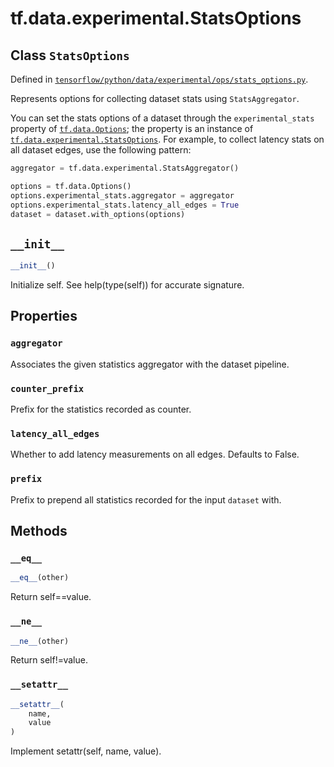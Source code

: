 <div itemscope itemtype="http://developers.google.com/ReferenceObject">
<meta itemprop="name" content="tf.data.experimental.StatsOptions" />
<meta itemprop="path" content="Stable" />
<meta itemprop="property" content="aggregator"/>
<meta itemprop="property" content="counter_prefix"/>
<meta itemprop="property" content="latency_all_edges"/>
<meta itemprop="property" content="prefix"/>
<meta itemprop="property" content="__eq__"/>
<meta itemprop="property" content="__init__"/>
<meta itemprop="property" content="__ne__"/>
<meta itemprop="property" content="__setattr__"/>
</div>

# tf.data.experimental.StatsOptions

## Class `StatsOptions`





Defined in [`tensorflow/python/data/experimental/ops/stats_options.py`](/code/stable/tensorflow/python/data/experimental/ops/stats_options.py).

Represents options for collecting dataset stats using `StatsAggregator`.

You can set the stats options of a dataset through the `experimental_stats`
property of <a href="../../../tf/data/Options.md"><code>tf.data.Options</code></a>; the property is an instance of
<a href="../../../tf/data/experimental/StatsOptions.md"><code>tf.data.experimental.StatsOptions</code></a>. For example, to collect latency stats
on all dataset edges, use the following pattern:

```python
aggregator = tf.data.experimental.StatsAggregator()

options = tf.data.Options()
options.experimental_stats.aggregator = aggregator
options.experimental_stats.latency_all_edges = True
dataset = dataset.with_options(options)
```

<h2 id="__init__"><code>__init__</code></h2>

``` python
__init__()
```

Initialize self.  See help(type(self)) for accurate signature.



## Properties

<h3 id="aggregator"><code>aggregator</code></h3>

Associates the given statistics aggregator with the dataset pipeline.

<h3 id="counter_prefix"><code>counter_prefix</code></h3>

Prefix for the statistics recorded as counter.

<h3 id="latency_all_edges"><code>latency_all_edges</code></h3>

Whether to add latency measurements on all edges. Defaults to False.

<h3 id="prefix"><code>prefix</code></h3>

Prefix to prepend all statistics recorded for the input `dataset` with.



## Methods

<h3 id="__eq__"><code>__eq__</code></h3>

``` python
__eq__(other)
```

Return self==value.

<h3 id="__ne__"><code>__ne__</code></h3>

``` python
__ne__(other)
```

Return self!=value.

<h3 id="__setattr__"><code>__setattr__</code></h3>

``` python
__setattr__(
    name,
    value
)
```

Implement setattr(self, name, value).




